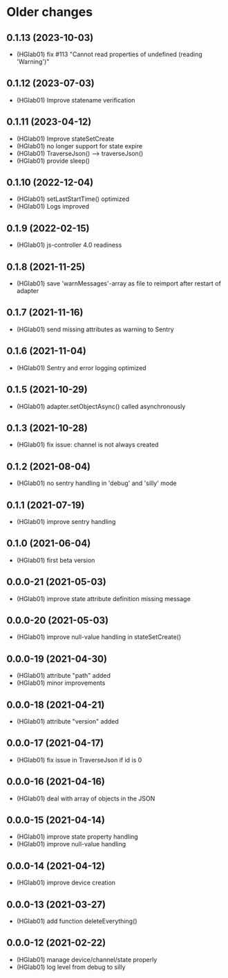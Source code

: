 # Older changes
## 0.1.13 (2023-10-03)
* (HGlab01) fix #113 "Cannot read properties of undefined (reading 'Warning')"

## 0.1.12 (2023-07-03)
* (HGlab01) Improve statename verification

## 0.1.11 (2023-04-12)
* (HGlab01) Improve stateSetCreate
* (HGlab01) no longer support for state expire
* (HGlab01) TraverseJson() --> traverseJson()
* (HGlab01) provide sleep()

## 0.1.10 (2022-12-04)
* (HGlab01) setLastStartTime() optimized
* (HGlab01) Logs improved

## 0.1.9 (2022-02-15)
* (HGlab01) js-controller 4.0 readiness

## 0.1.8 (2021-11-25)
* (HGlab01) save 'warnMessages'-array as file to reimport after restart of adapter

## 0.1.7 (2021-11-16)
* (HGlab01) send missing attributes as warning to Sentry

## 0.1.6 (2021-11-04)
* (HGlab01) Sentry and error logging optimized

## 0.1.5 (2021-10-29)
* (HGlab01) adapter.setObjectAsync() called asynchronously

## 0.1.3 (2021-10-28)
* (HGlab01) fix issue: channel is not always created

## 0.1.2 (2021-08-04)
* (HGlab01) no sentry handling in 'debug' and 'silly' mode

## 0.1.1 (2021-07-19)
* (HGlab01) improve sentry handling

## 0.1.0 (2021-06-04)
* (HGlab01) first beta version

## 0.0.0-21 (2021-05-03)
* (HGlab01) improve state attribute definition missing message

## 0.0.0-20 (2021-05-03)
* (HGlab01) improve null-value handling in stateSetCreate()

## 0.0.0-19 (2021-04-30)
* (HGlab01) attribute "path" added
* (HGlab01) minor improvements

## 0.0.0-18 (2021-04-21)
* (HGlab01) attribute "version" added

## 0.0.0-17 (2021-04-17)
* (HGlab01) fix issue in TraverseJson if id is 0

## 0.0.0-16 (2021-04-16)
* (HGlab01) deal with array of objects in the JSON

## 0.0.0-15 (2021-04-14)
* (HGlab01) improve state property handling
* (HGlab01) improve null-value handling

## 0.0.0-14 (2021-04-12)
* (HGlab01) improve device creation

## 0.0.0-13 (2021-03-27)
* (HGlab01) add function deleteEverything()

## 0.0.0-12 (2021-02-22)
* (HGlab01) manage device/channel/state properly
* (HGlab01) log level from debug to silly

